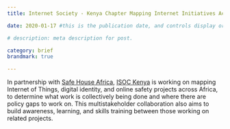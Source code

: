 ```yaml
---
title: Internet Society - Kenya Chapter Mapping Internet Initiatives Across Africa

date: 2020-01-17 #this is the publication date, and controls display order.

# description: meta description for post.

category: brief
brandmark: true

---
```


In partnership with [Safe House Africa][l1], [ISOC Kenya][l2] is working on mapping Internet of Things, digital identity, and online safety projects across Africa, to determine what work is collectively being done and where there are policy gaps to work on. This multistakeholder collaboration also aims to build awareness, learning, and skills training between those working on related projects. 

[l1]: http://safehouse.africa/
[l2]: https://www.isoc.or.ke/
